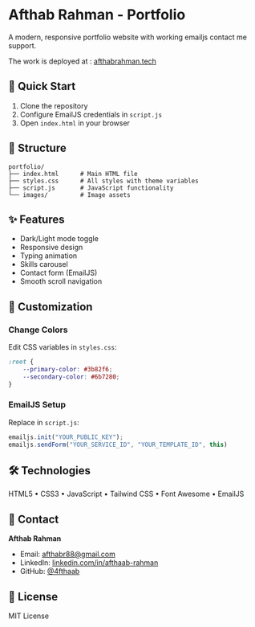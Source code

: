 # Afthab Rahman - Portfolio

A modern, responsive portfolio website with working emailjs contact me support.

The work is deployed at : [afthabrahman.tech](https://www.afthabrahman.tech)

## 🚀 Quick Start

1. Clone the repository
2. Configure EmailJS credentials in `script.js`
3. Open `index.html` in your browser

## 📁 Structure

```
portfolio/
├── index.html      # Main HTML file
├── styles.css      # All styles with theme variables
├── script.js       # JavaScript functionality
└── images/         # Image assets
```

## ✨ Features

- Dark/Light mode toggle
- Responsive design
- Typing animation
- Skills carousel
- Contact form (EmailJS)
- Smooth scroll navigation

## 🎨 Customization

### Change Colors
Edit CSS variables in `styles.css`:
```css
:root {
    --primary-color: #3b82f6;
    --secondary-color: #6b7280;
}
```

### EmailJS Setup
Replace in `script.js`:
```javascript
emailjs.init("YOUR_PUBLIC_KEY");
emailjs.sendForm("YOUR_SERVICE_ID", "YOUR_TEMPLATE_ID", this)
```

## 🛠️ Technologies

HTML5 • CSS3 • JavaScript • Tailwind CSS • Font Awesome • EmailJS

## 📧 Contact

**Afthab Rahman**
- Email: afthabr88@gmail.com
- LinkedIn: [linkedin.com/in/afthaab-rahman](https://www.linkedin.com/in/afthaab-rahman)
- GitHub: [@4fthaab](https://github.com/4fthaab)

## 📄 License

MIT License
